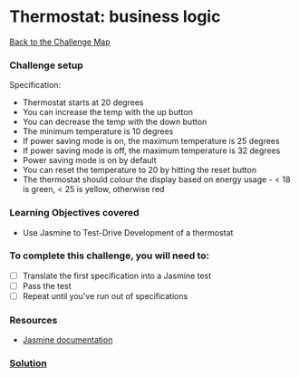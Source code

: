 # Thermostat: business logic

[Back to the Challenge Map](0_challenge_map.md)

### Challenge setup

Specification:

* Thermostat starts at 20 degrees
* You can increase the temp with the up button
* You can decrease the temp with the down button
* The minimum temperature is 10 degrees
* If power saving mode is on, the maximum temperature is 25 degrees
* If power saving mode is off, the maximum temperature is 32 degrees
* Power saving mode is on by default
* You can reset the temperature to 20 by hitting the reset button
* The thermostat should colour the display based on energy usage - < 18 is green, < 25 is yellow, otherwise red

### Learning Objectives covered
* Use Jasmine to Test-Drive Development of a thermostat

### To complete this challenge, you will need to:
- [ ] Translate the first specification into a Jasmine test
- [ ] Pass the test
- [ ] Repeat until you've run out of specifications

### Resources
- [Jasmine documentation](http://jasmine.github.io/2.3/introduction.html)

### [Solution](solutions/5.md)
